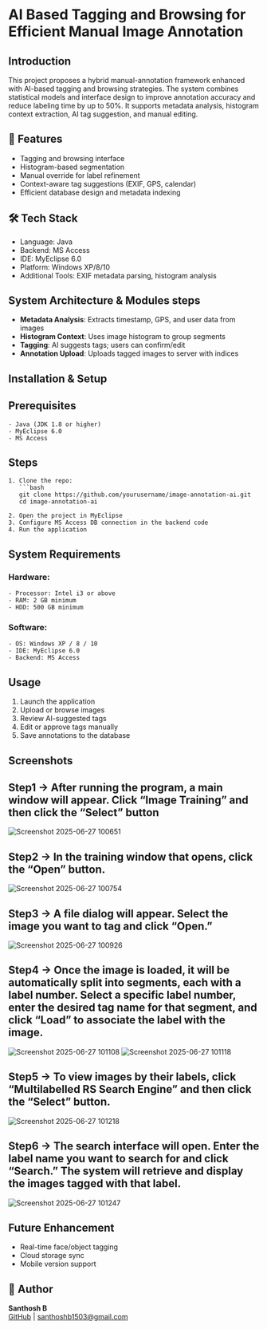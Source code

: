 # AI Based Tagging and Browsing for Efficient Manual Image Annotation

## Introduction
This project proposes a hybrid manual-annotation framework enhanced with AI-based tagging and browsing strategies. The system combines statistical models and interface design to improve annotation accuracy and reduce labeling time by up to 50%. It supports metadata analysis, histogram context extraction, AI tag suggestion, and manual editing.

## 🚀 Features
- Tagging and browsing interface
- Histogram-based segmentation
- Manual override for label refinement
- Context-aware tag suggestions (EXIF, GPS, calendar)
- Efficient database design and metadata indexing

## 🛠️ Tech Stack
- Language: Java
- Backend: MS Access
- IDE: MyEclipse 6.0
- Platform: Windows XP/8/10
- Additional Tools: EXIF metadata parsing, histogram analysis

## System Architecture & Modules steps
- **Metadata Analysis**: Extracts timestamp, GPS, and user data from images
- **Histogram Context**: Uses image histogram to group segments
- **Tagging**: AI suggests tags; users can confirm/edit
- **Annotation Upload**: Uploads tagged images to server with indices

## Installation & Setup
  ## Prerequisites
    - Java (JDK 1.8 or higher)
    - MyEclipse 6.0
    - MS Access
  
  ## Steps
    1. Clone the repo:
       ```bash
       git clone https://github.com/yourusername/image-annotation-ai.git
       cd image-annotation-ai

    2. Open the project in MyEclipse
    3. Configure MS Access DB connection in the backend code
    4. Run the application

## System Requirements
  ### Hardware:
    - Processor: Intel i3 or above
    - RAM: 2 GB minimum
    - HDD: 500 GB minimum
  
  ### Software:
    - OS: Windows XP / 8 / 10
    - IDE: MyEclipse 6.0
    - Backend: MS Access

## Usage
  1. Launch the application
  2. Upload or browse images
  3. Review AI-suggested tags
  4. Edit or approve tags manually
  5. Save annotations to the database

## Screenshots
  ## Step1 -> After running the program, a main window will appear. Click “Image Training” and then click the “Select” button
  ![Screenshot 2025-06-27 100651](https://github.com/user-attachments/assets/bef6a029-ae9a-4db6-a473-c12b97ccf696)

  ## Step2 -> In the training window that opens, click the “Open” button.
  ![Screenshot 2025-06-27 100754](https://github.com/user-attachments/assets/fde3fc62-b1c5-4343-8906-d0d91540a34f)

  ## Step3 -> A file dialog will appear. Select the image you want to tag and click “Open.”
  ![Screenshot 2025-06-27 100926](https://github.com/user-attachments/assets/bbc96a34-8796-43ad-b146-7077d178c086)

  ## Step4 -> Once the image is loaded, it will be automatically split into segments, each with a label number. Select a specific label number, enter the desired tag name for that segment, and click “Load” to associate the label with the image.
  ![Screenshot 2025-06-27 101108](https://github.com/user-attachments/assets/d4f4e6bd-864d-4f88-83a9-0a717891ab0a)
  ![Screenshot 2025-06-27 101118](https://github.com/user-attachments/assets/3479227c-6158-42e2-a6a9-90c97dc1cf09)

  ## Step5 -> To view images by their labels, click “Multilabelled RS Search Engine” and then click the “Select” button.
  ![Screenshot 2025-06-27 101218](https://github.com/user-attachments/assets/cafc956c-f32d-421d-8a5d-3ee45d0784e7)

  ## Step6 -> The search interface will open. Enter the label name you want to search for and click “Search.” The system will retrieve and display the images tagged with that label.
  ![Screenshot 2025-06-27 101247](https://github.com/user-attachments/assets/8412ff4e-92dd-4257-aa77-51871f2239be)


## Future Enhancement
  - Real-time face/object tagging
  - Cloud storage sync
  - Mobile version support

## 👤 Author
**Santhosh B**  
[GitHub](https://github.com/santhosh-15082003) | santhoshb1503@gmail.com

